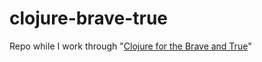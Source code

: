 # clojure-brave-true

Repo while I work through "[Clojure for the Brave and True](https://www.braveclojure.com/clojure-for-the-brave-and-true/)"

